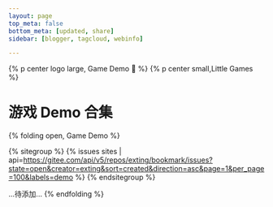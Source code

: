 ```yaml
---
layout: page
top_meta: false
bottom_meta: [updated, share]
sidebar: [blogger, tagcloud, webinfo]

---
```


{% p center logo large, Game Demo 👾 %}
{% p center small,Little Games %}

# 游戏 Demo 合集


{% folding open, Game Demo %}

{% sitegroup %}
{% issues sites | api=https://gitee.com/api/v5/repos/exting/bookmark/issues?state=open&creator=exting&sort=created&direction=asc&page=1&per_page=100&labels=demo %}
{% endsitegroup %}

...待添加...
{% endfolding %}